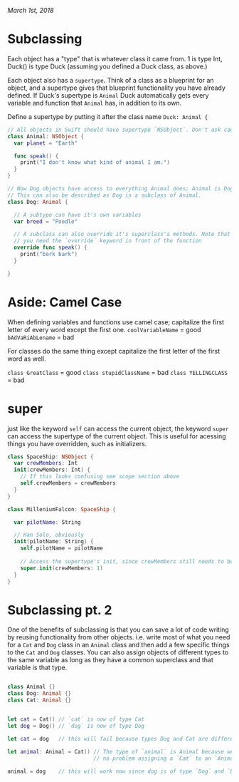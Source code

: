 *March 1st, 2018*

Subclassing
====
Each object has a "type" that is whatever class it came from. 1 is type Int, Duck() is type Duck (assuming you defined a Duck class, as above.)

Each object also has a `supertype`. Think of a class as a blueprint for an object, and a supertype gives that blueprint functionality you have already defined. If Duck's supertype is `Animal` Duck automatically gets every variable and function that `Animal` has, in addition to its own.

Define a supertype by putting it after the class name `Duck: Animal {`

```swift
// All objects in Swift should have supertype `NSObject`. Don't ask cause I forget why.
class Animal: NSObject {
  var planet = "Earth"

  func speak() {
    print("I don't know what kind of animal I am.")
  }
}

// Now Dog objects have access to everything Animal does; Animal is Dog's supertype.
// This can also be described as Dog is a subclass of Animal.
class Dog: Animal {

  // A subtype can have it's own variables
  var breed = "Poodle"

  // A subclass can also override it's superclass's methods. Note that in Swift if you do this
  // you need the `override` keyword in front of the function
  override func speak() {
    print("bark bark")
  }

}
```

Aside: Camel Case
====
When defining variables and functions use camel case; capitalize the first letter of every word except the first one.
`coolVariableName` = good
`bAdVaRiAbLename` = bad

For classes do the same thing except capitalize the first letter of the first word as well.

`class GreatClass` = good
`class stupidClassName` = bad
`class YELLINGCLASS` = bad

super
====
just like the keyword `self` can access the current object, the keyword `super` can access the supertype of the current 
object. This is useful for acessing things you have overridden, such as initializers.
```swift
class SpaceShip: NSObject {
  var crewMembers: Int
  init(crewMembers: Int) {
    // If this looks confusing see scope section above
    self.crewMembers = crewMembers
  }
}

class MilleniumFalcon: SpaceShip {

  var pilotName: String

  // Han Solo, obviously
  init(pilotName: String) {
    self.pilotName = pilotName
    
    // Access the supertype's init, since crewMembers still needs to be initialized (needs a value).
    super.init(crewMembers: 1)
  }
}
```

Subclassing pt. 2
====
One of the benefits of subclassing is that you can save a lot of code writing by reusing functionality from other objects.
i.e. write most of what you need for a `Cat` and `Dog` class in an `Animal` class and then add a few specific things
to the `Cat` and `Dog` classes. You can also assign objects of different types to the same variable as long as they have a 
common superclass and that variable is that type.
```swift

class Animal {}
class Dog: Animal {}
class Cat: Animal {}


let cat = Cat() // `cat` is now of type Cat
let dog = Dog() // `dog` is now of type Dog

let cat = dog   // this will fail because types Dog and Cat are different

let animal: Animal = Cat() // The type of `animal` is Animal because we explicitly defined it to be. The program also has
                           // no problem assigning a `Cat` to an `Animal` object because `Cat` is a subtype of `Animal`
                           
animal = dog    // this will work now since dog is of type `Dog` and `Dog` is an `Animal`.

```
